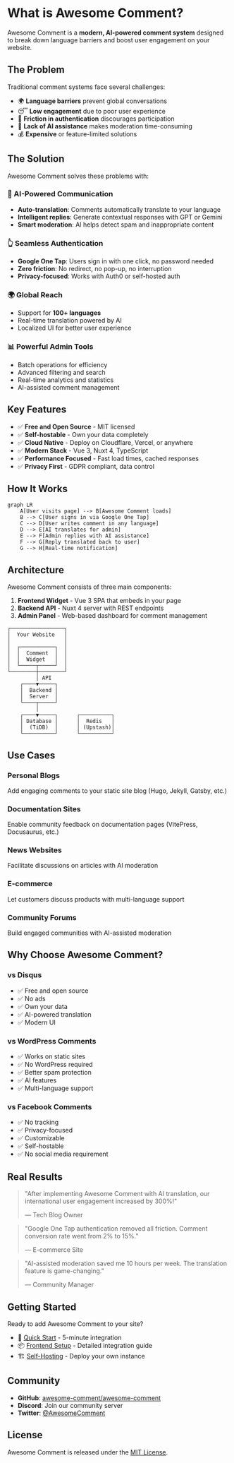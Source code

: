 # What is Awesome Comment?

Awesome Comment is a **modern, AI-powered comment system** designed to break down language barriers and boost user engagement on your website.

## The Problem

Traditional comment systems face several challenges:
- 🌍 **Language barriers** prevent global conversations
- 😴 **Low engagement** due to poor user experience
- 🔐 **Friction in authentication** discourages participation
- 🤖 **Lack of AI assistance** makes moderation time-consuming
- 💰 **Expensive** or feature-limited solutions

## The Solution

Awesome Comment solves these problems with:

### 🤖 AI-Powered Communication
- **Auto-translation**: Comments automatically translate to your language
- **Intelligent replies**: Generate contextual responses with GPT or Gemini
- **Smart moderation**: AI helps detect spam and inappropriate content

### 👆 Seamless Authentication
- **Google One Tap**: Users sign in with one click, no password needed
- **Zero friction**: No redirect, no pop-up, no interruption
- **Privacy-focused**: Works with Auth0 or self-hosted auth

### 🌍 Global Reach
- Support for **100+ languages**
- Real-time translation powered by AI
- Localized UI for better user experience

### 📊 Powerful Admin Tools
- Batch operations for efficiency
- Advanced filtering and search
- Real-time analytics and statistics
- AI-assisted comment management

## Key Features

- ✅ **Free and Open Source** - MIT licensed
- ✅ **Self-hostable** - Own your data completely
- ✅ **Cloud Native** - Deploy on Cloudflare, Vercel, or anywhere
- ✅ **Modern Stack** - Vue 3, Nuxt 4, TypeScript
- ✅ **Performance Focused** - Fast load times, cached responses
- ✅ **Privacy First** - GDPR compliant, data control

## How It Works

```mermaid
graph LR
    A[User visits page] --> B[Awesome Comment loads]
    B --> C[User signs in via Google One Tap]
    C --> D[User writes comment in any language]
    D --> E[AI translates for admin]
    E --> F[Admin replies with AI assistance]
    F --> G[Reply translated back to user]
    G --> H[Real-time notification]
```

## Architecture

Awesome Comment consists of three main components:

1. **Frontend Widget** - Vue 3 SPA that embeds in your page
2. **Backend API** - Nuxt 4 server with REST endpoints
3. **Admin Panel** - Web-based dashboard for comment management

```
┌─────────────────┐
│  Your Website   │
│                 │
│  ┌───────────┐  │
│  │  Comment  │  │
│  │  Widget   │  │
│  └─────┬─────┘  │
└────────┼────────┘
         │ API
    ┌────▼─────┐
    │  Backend │
    │  Server  │
    └────┬─────┘
         │
    ┌────▼─────┐      ┌──────────┐
    │ Database │      │  Redis   │
    │  (TiDB)  │      │ (Upstash)│
    └──────────┘      └──────────┘
```

## Use Cases

### Personal Blogs
Add engaging comments to your static site blog (Hugo, Jekyll, Gatsby, etc.)

### Documentation Sites
Enable community feedback on documentation pages (VitePress, Docusaurus, etc.)

### News Websites
Facilitate discussions on articles with AI moderation

### E-commerce
Let customers discuss products with multi-language support

### Community Forums
Build engaged communities with AI-assisted moderation

## Why Choose Awesome Comment?

### vs Disqus
- ✅ Free and open source
- ✅ No ads
- ✅ Own your data
- ✅ AI-powered translation
- ✅ Modern UI

### vs WordPress Comments
- ✅ Works on static sites
- ✅ No WordPress required
- ✅ Better spam protection
- ✅ AI features
- ✅ Multi-language support

### vs Facebook Comments
- ✅ No tracking
- ✅ Privacy-focused
- ✅ Customizable
- ✅ Self-hostable
- ✅ No social media requirement

## Real Results

> "After implementing Awesome Comment with AI translation, our international user engagement increased by 300%!"
> 
> — Tech Blog Owner

> "Google One Tap authentication removed all friction. Comment conversion rate went from 2% to 15%."
> 
> — E-commerce Site

> "AI-assisted moderation saved me 10 hours per week. The translation feature is game-changing."
> 
> — Community Manager

## Getting Started

Ready to add Awesome Comment to your site?

- 🚀 [Quick Start](/guide/getting-started) - 5-minute integration
- 📦 [Frontend Setup](/setup/frontend) - Detailed integration guide
- 🏗️ [Self-Hosting](/setup/self-hosting) - Deploy your own instance

## Community

- **GitHub**: [awesome-comment/awesome-comment](https://github.com/awesome-comment/awesome-comment)
- **Discord**: Join our community server
- **Twitter**: [@AwesomeComment](https://twitter.com/AwesomeComment)

## License

Awesome Comment is released under the [MIT License](https://opensource.org/licenses/MIT).
